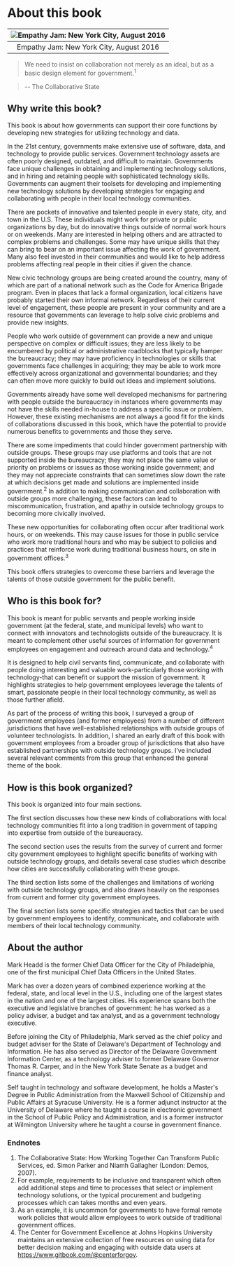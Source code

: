 # About this book
| ![Empathy Jam: New York City, August 2016](https://raw.githubusercontent.com/mheadd/how-to-talk-to-civic-hackers/master/images/empathy_jam.jpg) | 
|:---:|
| Empathy Jam: New York City, August 2016 

>We need to insist on collaboration not merely as an ideal, but as a basic design element for government.<sup>1</sup>

> -- The Collaborative State 

## Why write this book?

This book is about how governments can support their core functions by developing new strategies for utilizing technology and data.

In the 21st century, governments make extensive use of software, data, and technology to provide public services. Government technology assets are often poorly designed, outdated, and difficult to maintain. Governments face unique challenges in obtaining and implementing technology solutions, and in hiring and retaining people with sophisticated technology skills. Governments can augment their toolsets for developing and implementing new technology solutions by developing strategies for engaging and collaborating with people in their local technology communities.

There are pockets of innovative and talented people in every state, city, and town in the U.S. These individuals might work for private or public organizations by day, but do innovative things outside of normal work hours or on weekends. Many are interested in helping others and are attracted to complex problems and challenges. Some may have unique skills that they can bring to bear on an important issue affecting the work of government. Many also feel invested in their communities and would like to help address problems affecting real people in their cities if given the chance. 

New civic technology groups are being created around the country, many of which are part of a national network such as the Code for America Brigade program. Even in places that lack a formal organization, local citizens have probably started their own informal network. Regardless of their current level of engagement, these people are present in your community and are a resource that governments can leverage to help solve civic problems and provide new insights.

People who work outside of government can provide a new and unique perspective on complex or difficult issues; they are less likely to be encumbered by political or administrative roadblocks that typically hamper the bureaucracy; they may have proficiency in technologies or skills that governments face challenges in acquiring; they may be able to work more effectively across organizational and governmental boundaries; and they can often move more quickly to build out ideas and implement solutions. 

Governments already have some well developed mechanisms for partnering with people outside the bureaucracy in instances where governments may not have the skills needed in-house to address a specific issue or problem. However, these existing mechanisms are not always a good fit for the kinds of collaborations discussed in this book, which have the potential to provide numerous benefits to governments and those they serve.

There are some impediments that could hinder government partnership with outside groups. These groups may use platforms and tools that are not supported inside the bureaucracy; they may not place the same value or priority on problems or issues as those working inside government; and they may not appreciate constraints that can sometimes slow down the rate at which decisions get made and solutions are implemented inside government.<sup>2</sup> In addition to making communication and collaboration with outside groups more challenging, these factors can lead to miscommunication, frustration, and apathy in outside technology groups to becoming more civically involved.

These new opportunities for collaborating often occur after traditional work hours, or on weekends. This may cause issues for those in public service who work more traditional hours and who may be subject to policies and practices that reinforce work during traditional business hours, on site in government offices.<sup>3</sup>

This book offers strategies to overcome these barriers and leverage the talents of those outside government for the public benefit.

## Who is this book for?

This book is meant for public servants and people working inside government (at the federal, state, and municipal levels) who want to connect with innovators and technologists outside of the bureaucracy. It is meant to complement other useful sources of information for government employees on engagement and outreach around data and technology.<sup>4</sup>

It is designed to help civil servants find, communicate, and collaborate with people doing interesting and valuable work-particularly those working with technology-that can benefit or support the mission of government. It highlights strategies to help government employees leverage the talents of smart, passionate people in their local technology community, as well as those further afield.

As part of the process of writing this book, I surveyed a group of government employees (and former employees) from a number of different jurisdictions that have well-established relationships with outside groups of volunteer technologists. In addition, I shared an early draft of this book with government employees from a broader group of jurisdictions that also have established partnerships with outside technology groups. I’ve included several relevant comments from this group that enhanced the general theme of the book.

## How is this book organized?

This book is organized into four main sections.

The first section discusses how these new kinds of collaborations with local technology communities fit into a long tradition in government of tapping into expertise from outside of the bureaucracy.

The second section uses the results from the survey of current and former city government employees to highlight specific benefits of working with outside technology groups, and details several case studies which describe how cities are successfully collaborating with these groups.

The third section lists some of the challenges and limitations of working with outside technology groups, and also draws heavily on the responses from current and former city government employees.

The final section lists some specific strategies and tactics that can be used by government employees to identify, communicate, and collaborate with members of their local technology community.

## About the author

Mark Headd is the former Chief Data Officer for the City of Philadelphia, one of the first municipal Chief Data Officers in the United States.

Mark has over a dozen years of combined experience working at the federal, state, and local level in the U.S., including one of the largest states in the nation and one of the largest cities. His experience spans both the executive and legislative branches of government: he has worked as a policy adviser, a budget and tax analyst, and as a government technology executive.

Before joining the City of Philadelphia, Mark served as the chief policy and budget adviser for the State of Delaware's Department of Technology and Information. He has also served as Director of the Delaware Government Information Center, as a technology adviser to former Delaware Governor Thomas R. Carper, and in the New York State Senate as a budget and finance analyst.

Self taught in technology and software development, he holds a Master's Degree in Public Administration from the Maxwell School of Citizenship and Public Affairs at Syracuse University. He is a former adjunct instructor at the University of Delaware where he taught a course in electronic government in the School of Public Policy and Administration, and is a former instructor at Wilmington University where he taught a course in government finance.

### Endnotes

1. The Collaborative State: How Working Together Can Transform Public Services, ed. Simon Parker and Niamh Gallagher (London: Demos, 2007). 
2. For example, requirements to be inclusive and transparent which often add additional steps and time to processes that select or implement technology solutions, or the typical procurement and budgeting processes which can takes months and even years.
3. As an example, it is uncommon for governments to have formal remote work policies that would allow employees to work outside of traditional government offices.
4. The Center for Government Excellence at Johns Hopkins University maintains an extensive collection of free resources on using data for better decision making and engaging with outside data users at https://www.gitbook.com/@centerforgov. 


